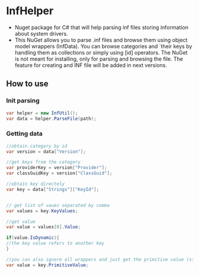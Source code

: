 # InfHelper
* Nuget package for C# that will help parsing inf files storing information about system drivers.
* This NuGet allows you to parse .inf files and browse them using object model wrappers (InfData). You can browse categories and ´their keys by handling them as collections or simply using [id] operators. The NuGet is not meant for installing, only for parsing and browsing the file. The feature for creating and INF file will be added in next versions.

## How to use
### Init parsing
```cs
var helper = new InfUtil();
var data = helper.ParseFile(path);
```
### Getting data
```cs
//obtain category by id
var version = data["Version"];

//get keys from the category
var providerKey = version["Provider"];
var classGuidKey = version["ClassGuid"];

//obtain key directely
var key = data["Strings"]["KeyId"];


// get list of vaues separated by comma
var values = key.KeyValues;

//get value
var value = values[0].Value;

if(value.IsDynamic){
//the key value refers to another key
}

//you can also ignore all wrappers and just get the primitive value (string)
var value = key.PrimitiveValue;
```
